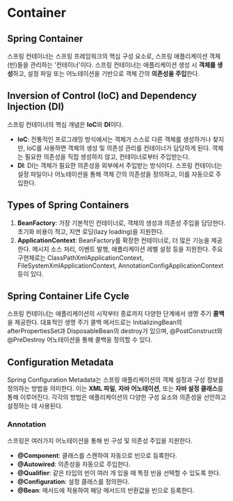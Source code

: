 # Container
## Spring Container
스프링 컨테이너는 스프링 프레임워크의 핵심 구성 요소로, 스프링 애플리케이션 객체(빈)들을 관리하는 '컨테이너'이다. 스프링 컨테이너는 애플리케이션 생성 시 **객체를 생성**하고, 설정 파일 또는 어노테이션을 기반으로 객체 간의 **의존성을 주입**한다.
## Inversion of Control (IoC) and Dependency Injection (DI)
스프링 컨테이너의 핵심 개념은 **IoC**와 **DI**이다.
* **IoC**: 전통적인 프로그래밍 방식에서는 객체가 스스로 다른 객체를 생성하거나 찾지만, IoC를 사용하면 객체의 생성 및 의존성 관리를 컨테이너가 담당하게 된다. 객체는 필요한 의존성을 직접 생성하지 않고, 컨테이너로부터 주입받는다.
* **DI**: DI는 객체가 필요한 의존성을 외부에서 주입받는 방식이다. 스프링 컨테이너는 설정 파일이나 어노테이션을 통해 객체 간의 의존성을 정의하고, 이를 자동으로 주입한다.
## Types of Spring Containers
1. **BeanFactory**: 가장 기본적인 컨테이너로, 객체의 생성과 의존성 주입을 담당한다. 초기화 비용이 적고, 지연 로딩(lazy loading)을 지원한다.
2. **ApplicationContext**: BeanFactory를 확장한 컨테이너로, 더 많은 기능을 제공한다. 메시지 소스 처리, 이벤트 발행, 애플리케이션 레벨 설정 등을 지원한다. 주요 구현체로는 ClassPathXmlApplicationContext, FileSystemXmlApplicationContext, AnnotationConfigApplicationContext 등이 있다.
## Spring Container Life Cycle
스프링 컨테이너는 애플리케이션의 시작부터 종료까지 다양한 단계에서 생명 주기 **콜백**을 제공한다. 대표적인 생명 주기 콜백 메서드로는 InitializingBean의 afterPropertiesSet과 DisposableBean의 destroy가 있으며, @PostConstruct와 @PreDestroy 어노테이션을 통해 콜백을 정의할 수 있다.
## Configuration Metadata
Spring Configuration Metadata는 스프링 애플리케이션의 객체 설정과 구성 정보를 정의하는 방법을 의미한다. 이는 **XML 파일**, **자바 어노테이션**, 또는 **자바 설정 클래스**를 통해 이루어진다. 각각의 방법은 애플리케이션의 다양한 구성 요소와 의존성을 선언하고 설정하는 데 사용된다. 
### Annotation
스프링은 여러가지 어노테이션을 통해 빈 구성 및 의존성 주입을 지원한다.
* **@Component**: 클래스를 스캔하여 자동으로 빈으로 등록한다.
* **@Autowired**: 의존성을 자동으로 주입한다.
* **@Qualifier**: 같은 타입의 빈이 여러 개 있을 때 특정 빈을 선택할 수 있도록 한다.
* **@Configuration**: 설정 클래스를 정의한다.
* **@Bean**: 메서드에 적용하여 해당 메서드의 반환값을 빈으로 등록한다.
